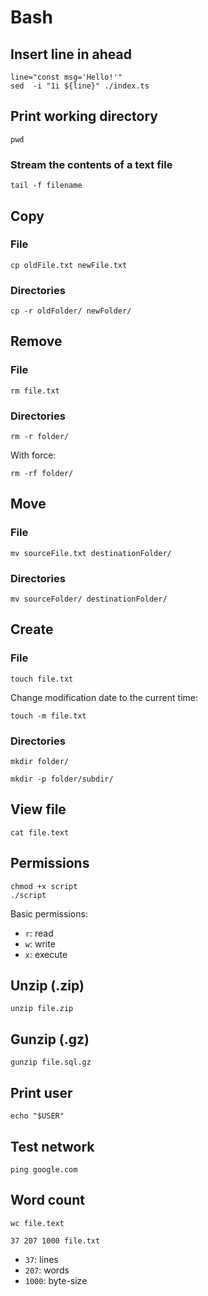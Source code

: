 # Bash

## Insert line in ahead

```shell
line="const msg='Hello!'"
sed  -i "1i ${line}" ./index.ts
```

## Print working directory

```shell
pwd
```

### Stream the contents of a text file

```shell
tail -f filename
```

## Copy

### File

```shell
cp oldFile.txt newFile.txt
```

### Directories

```shell
cp -r oldFolder/ newFolder/
```

## Remove

### File

```shell
rm file.txt
```

### Directories

```shell
rm -r folder/
```

With force:

```shell
rm -rf folder/
```

## Move

### File

```shell
mv sourceFile.txt destinationFolder/
```

### Directories

```shell
mv sourceFolder/ destinationFolder/
```

## Create

### File

```shell
touch file.txt
```

Change modification date to the current time:

```shell
touch -m file.txt
```

### Directories

```shell
mkdir folder/
```

```shell
mkdir -p folder/subdir/
```

## View file

```shell
cat file.text
```

## Permissions

```shell
chmod +x script
./script
```

Basic permissions:

- `r`: read
- `w`: write
- `x`: execute

## Unzip (.zip)

```shell
unzip file.zip
```

## Gunzip (.gz)

```shell
gunzip file.sql.gz
```

## Print user

```shell
echo "$USER"
```

## Test network

```shell
ping google.com
```

## Word count

```shell
wc file.text
```

```
37 207 1000 file.txt
```

- `37`: lines
- `207`: words
- `1000`: byte-size